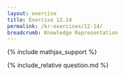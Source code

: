 ```yaml
---
layout: exercise
title: Exercise 12.14
permalink: /kr-exercises/12-14/
breadcrumb: Knowledge Representation
---
```


{% include mathjax_support %}

<div><i class="arrow-up" data-chapter="kr-exercises" data-exercise="ex_14" data-rating="0"></i></div>
{% include_relative question.md %}
